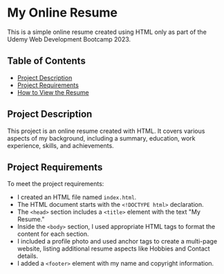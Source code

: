 # My Online Resume

This is a simple online resume created using HTML only as part of the Udemy Web Development Bootcamp 2023.

## Table of Contents
- [Project Description](#project-description)
- [Project Requirements](#project-requirements)
- [How to View the Resume](#how-to-view-the-resume)

## Project Description
This project is an online resume created with HTML. It covers various aspects of my background, including a summary, education, work experience, skills, and achievements.

## Project Requirements
To meet the project requirements:
- I created an HTML file named `index.html`.
- The HTML document starts with the `<!DOCTYPE html>` declaration.
- The `<head>` section includes a `<title>` element with the text "My Resume."
- Inside the `<body>` section, I used appropriate HTML tags to format the content for each section.
- I included a profile photo and used anchor tags to create a multi-page website, listing additional resume aspects like Hobbies and Contact details.
- I added a `<footer>` element with my name and copyright information.


